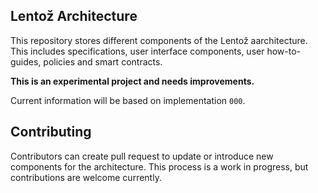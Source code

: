 
## Lentož Architecture

This repository stores different components of the Lentož aarchitecture. This includes specifications, user interface components, user how-to-guides, policies and smart contracts.

**This is an experimental project and needs improvements.**

Current information will be based on implementation `000`.

## Contributing

Contributors can create pull request to update or introduce new components for the architecture. This process is a work in progress, but contributions are welcome currently.
